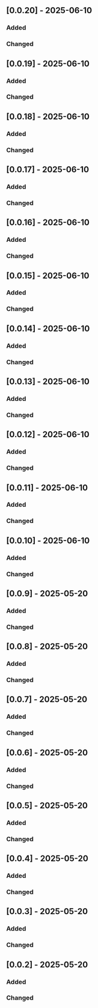 ## [0.0.20] - 2025-06-10

### Added

### Changed

## [0.0.19] - 2025-06-10

### Added

### Changed

## [0.0.18] - 2025-06-10

### Added

### Changed

## [0.0.17] - 2025-06-10

### Added

### Changed

## [0.0.16] - 2025-06-10

### Added

### Changed

## [0.0.15] - 2025-06-10

### Added

### Changed

## [0.0.14] - 2025-06-10

### Added

### Changed

## [0.0.13] - 2025-06-10

### Added

### Changed

## [0.0.12] - 2025-06-10

### Added

### Changed

## [0.0.11] - 2025-06-10

### Added

### Changed

## [0.0.10] - 2025-06-10

### Added

### Changed

## [0.0.9] - 2025-05-20

### Added

### Changed

## [0.0.8] - 2025-05-20

### Added

### Changed

## [0.0.7] - 2025-05-20

### Added

### Changed

## [0.0.6] - 2025-05-20

### Added

### Changed

## [0.0.5] - 2025-05-20

### Added

### Changed

## [0.0.4] - 2025-05-20

### Added

### Changed

## [0.0.3] - 2025-05-20

### Added

### Changed

## [0.0.2] - 2025-05-20

### Added

### Changed

